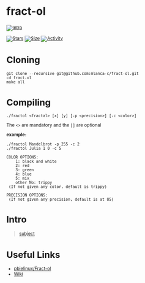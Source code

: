 # fract-ol

 <small description of project>

[![Intro](https://img.shields.io/badge/Cursus-fract'ol-success?style=for-the-badge&logo=42)](https://github.com/mlanca-c/fract-ol)
 
 [![Stars](https://img.shields.io/github/stars/mlanca-c/fract-ol?color=ffff00&label=Stars&logo=Stars&style=?style=flat)](https://github.com/mlanca-c/fract-ol)
 [![Size](https://img.shields.io/github/repo-size/mlanca-c/fract-ol?color=blue&label=Size&logo=Size&style=?style=flat)](https://github.com/mlanca-c/fract-ol)
 [![Activity](https://img.shields.io/github/last-commit/mlanca-c/fract-ol?color=red&label=Last%20Commit&style=flat)](https://github.com/mlanca-c/fract-ol)
 
# Cloning

 ```
 git clone --recursive git@github.com:mlanca-c/fract-ol.git
 cd fract-ol
 make all
 ```
 
# Compiling
 
 ```./fractol <fractal> [x] [y] [-p <precision>] [-c <color>] ```
  
  The ```<>``` are mandatory and the ```[]``` are optional
 
 **example:**
 ```Shell
 ./fractol Mandelbrot -p 255 -c 2
 ./fractol Julia 1 0 -c 5
 ```
```
COLOR OPTIONS:
	1: black and white
	2: red
	3: green
	4: blue
	5: mix
	other No: trippy
 (If not given any color, default is trippy)

PRECISION OPTIONS:
 (If not given any precision, default is at 85)
```
 
# Intro

 > [subject](subject.pdf)

# Useful Links

 * [ pbielinux/Fract-ol](https://github.com/pbielinux/Fract-ol)
 * [Wiki](https://github.com/mlanca-c/fract-ol/wiki)

